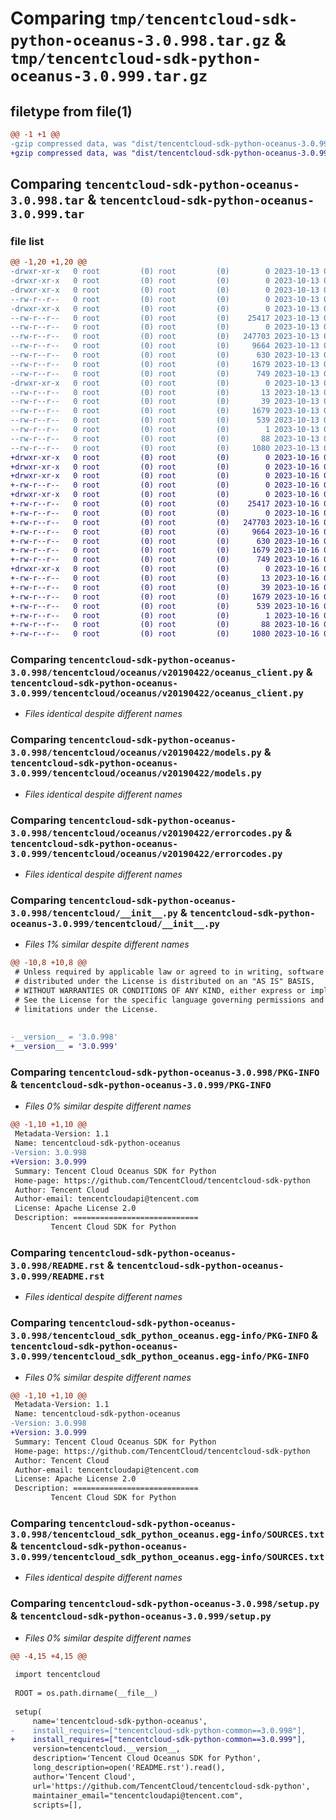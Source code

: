 # Comparing `tmp/tencentcloud-sdk-python-oceanus-3.0.998.tar.gz` & `tmp/tencentcloud-sdk-python-oceanus-3.0.999.tar.gz`

## filetype from file(1)

```diff
@@ -1 +1 @@
-gzip compressed data, was "dist/tencentcloud-sdk-python-oceanus-3.0.998.tar", last modified: Fri Oct 13 00:33:07 2023, max compression
+gzip compressed data, was "dist/tencentcloud-sdk-python-oceanus-3.0.999.tar", last modified: Mon Oct 16 00:32:23 2023, max compression
```

## Comparing `tencentcloud-sdk-python-oceanus-3.0.998.tar` & `tencentcloud-sdk-python-oceanus-3.0.999.tar`

### file list

```diff
@@ -1,20 +1,20 @@
-drwxr-xr-x   0 root         (0) root         (0)        0 2023-10-13 00:33:07.000000 tencentcloud-sdk-python-oceanus-3.0.998/
-drwxr-xr-x   0 root         (0) root         (0)        0 2023-10-13 00:33:07.000000 tencentcloud-sdk-python-oceanus-3.0.998/tencentcloud/
-drwxr-xr-x   0 root         (0) root         (0)        0 2023-10-13 00:33:07.000000 tencentcloud-sdk-python-oceanus-3.0.998/tencentcloud/oceanus/
--rw-r--r--   0 root         (0) root         (0)        0 2023-10-13 00:33:07.000000 tencentcloud-sdk-python-oceanus-3.0.998/tencentcloud/oceanus/__init__.py
-drwxr-xr-x   0 root         (0) root         (0)        0 2023-10-13 00:33:07.000000 tencentcloud-sdk-python-oceanus-3.0.998/tencentcloud/oceanus/v20190422/
--rw-r--r--   0 root         (0) root         (0)    25417 2023-10-13 00:33:07.000000 tencentcloud-sdk-python-oceanus-3.0.998/tencentcloud/oceanus/v20190422/oceanus_client.py
--rw-r--r--   0 root         (0) root         (0)        0 2023-10-13 00:33:07.000000 tencentcloud-sdk-python-oceanus-3.0.998/tencentcloud/oceanus/v20190422/__init__.py
--rw-r--r--   0 root         (0) root         (0)   247703 2023-10-13 00:33:07.000000 tencentcloud-sdk-python-oceanus-3.0.998/tencentcloud/oceanus/v20190422/models.py
--rw-r--r--   0 root         (0) root         (0)     9664 2023-10-13 00:33:07.000000 tencentcloud-sdk-python-oceanus-3.0.998/tencentcloud/oceanus/v20190422/errorcodes.py
--rw-r--r--   0 root         (0) root         (0)      630 2023-10-13 00:33:07.000000 tencentcloud-sdk-python-oceanus-3.0.998/tencentcloud/__init__.py
--rw-r--r--   0 root         (0) root         (0)     1679 2023-10-13 00:33:07.000000 tencentcloud-sdk-python-oceanus-3.0.998/PKG-INFO
--rw-r--r--   0 root         (0) root         (0)      749 2023-10-13 00:33:07.000000 tencentcloud-sdk-python-oceanus-3.0.998/README.rst
-drwxr-xr-x   0 root         (0) root         (0)        0 2023-10-13 00:33:07.000000 tencentcloud-sdk-python-oceanus-3.0.998/tencentcloud_sdk_python_oceanus.egg-info/
--rw-r--r--   0 root         (0) root         (0)       13 2023-10-13 00:33:07.000000 tencentcloud-sdk-python-oceanus-3.0.998/tencentcloud_sdk_python_oceanus.egg-info/top_level.txt
--rw-r--r--   0 root         (0) root         (0)       39 2023-10-13 00:33:07.000000 tencentcloud-sdk-python-oceanus-3.0.998/tencentcloud_sdk_python_oceanus.egg-info/requires.txt
--rw-r--r--   0 root         (0) root         (0)     1679 2023-10-13 00:33:07.000000 tencentcloud-sdk-python-oceanus-3.0.998/tencentcloud_sdk_python_oceanus.egg-info/PKG-INFO
--rw-r--r--   0 root         (0) root         (0)      539 2023-10-13 00:33:07.000000 tencentcloud-sdk-python-oceanus-3.0.998/tencentcloud_sdk_python_oceanus.egg-info/SOURCES.txt
--rw-r--r--   0 root         (0) root         (0)        1 2023-10-13 00:33:07.000000 tencentcloud-sdk-python-oceanus-3.0.998/tencentcloud_sdk_python_oceanus.egg-info/dependency_links.txt
--rw-r--r--   0 root         (0) root         (0)       88 2023-10-13 00:33:07.000000 tencentcloud-sdk-python-oceanus-3.0.998/setup.cfg
--rw-r--r--   0 root         (0) root         (0)     1080 2023-10-13 00:33:07.000000 tencentcloud-sdk-python-oceanus-3.0.998/setup.py
+drwxr-xr-x   0 root         (0) root         (0)        0 2023-10-16 00:32:23.000000 tencentcloud-sdk-python-oceanus-3.0.999/
+drwxr-xr-x   0 root         (0) root         (0)        0 2023-10-16 00:32:23.000000 tencentcloud-sdk-python-oceanus-3.0.999/tencentcloud/
+drwxr-xr-x   0 root         (0) root         (0)        0 2023-10-16 00:32:23.000000 tencentcloud-sdk-python-oceanus-3.0.999/tencentcloud/oceanus/
+-rw-r--r--   0 root         (0) root         (0)        0 2023-10-16 00:32:23.000000 tencentcloud-sdk-python-oceanus-3.0.999/tencentcloud/oceanus/__init__.py
+drwxr-xr-x   0 root         (0) root         (0)        0 2023-10-16 00:32:23.000000 tencentcloud-sdk-python-oceanus-3.0.999/tencentcloud/oceanus/v20190422/
+-rw-r--r--   0 root         (0) root         (0)    25417 2023-10-16 00:32:23.000000 tencentcloud-sdk-python-oceanus-3.0.999/tencentcloud/oceanus/v20190422/oceanus_client.py
+-rw-r--r--   0 root         (0) root         (0)        0 2023-10-16 00:32:23.000000 tencentcloud-sdk-python-oceanus-3.0.999/tencentcloud/oceanus/v20190422/__init__.py
+-rw-r--r--   0 root         (0) root         (0)   247703 2023-10-16 00:32:23.000000 tencentcloud-sdk-python-oceanus-3.0.999/tencentcloud/oceanus/v20190422/models.py
+-rw-r--r--   0 root         (0) root         (0)     9664 2023-10-16 00:32:23.000000 tencentcloud-sdk-python-oceanus-3.0.999/tencentcloud/oceanus/v20190422/errorcodes.py
+-rw-r--r--   0 root         (0) root         (0)      630 2023-10-16 00:32:23.000000 tencentcloud-sdk-python-oceanus-3.0.999/tencentcloud/__init__.py
+-rw-r--r--   0 root         (0) root         (0)     1679 2023-10-16 00:32:23.000000 tencentcloud-sdk-python-oceanus-3.0.999/PKG-INFO
+-rw-r--r--   0 root         (0) root         (0)      749 2023-10-16 00:32:23.000000 tencentcloud-sdk-python-oceanus-3.0.999/README.rst
+drwxr-xr-x   0 root         (0) root         (0)        0 2023-10-16 00:32:23.000000 tencentcloud-sdk-python-oceanus-3.0.999/tencentcloud_sdk_python_oceanus.egg-info/
+-rw-r--r--   0 root         (0) root         (0)       13 2023-10-16 00:32:23.000000 tencentcloud-sdk-python-oceanus-3.0.999/tencentcloud_sdk_python_oceanus.egg-info/top_level.txt
+-rw-r--r--   0 root         (0) root         (0)       39 2023-10-16 00:32:23.000000 tencentcloud-sdk-python-oceanus-3.0.999/tencentcloud_sdk_python_oceanus.egg-info/requires.txt
+-rw-r--r--   0 root         (0) root         (0)     1679 2023-10-16 00:32:23.000000 tencentcloud-sdk-python-oceanus-3.0.999/tencentcloud_sdk_python_oceanus.egg-info/PKG-INFO
+-rw-r--r--   0 root         (0) root         (0)      539 2023-10-16 00:32:23.000000 tencentcloud-sdk-python-oceanus-3.0.999/tencentcloud_sdk_python_oceanus.egg-info/SOURCES.txt
+-rw-r--r--   0 root         (0) root         (0)        1 2023-10-16 00:32:23.000000 tencentcloud-sdk-python-oceanus-3.0.999/tencentcloud_sdk_python_oceanus.egg-info/dependency_links.txt
+-rw-r--r--   0 root         (0) root         (0)       88 2023-10-16 00:32:23.000000 tencentcloud-sdk-python-oceanus-3.0.999/setup.cfg
+-rw-r--r--   0 root         (0) root         (0)     1080 2023-10-16 00:32:23.000000 tencentcloud-sdk-python-oceanus-3.0.999/setup.py
```

### Comparing `tencentcloud-sdk-python-oceanus-3.0.998/tencentcloud/oceanus/v20190422/oceanus_client.py` & `tencentcloud-sdk-python-oceanus-3.0.999/tencentcloud/oceanus/v20190422/oceanus_client.py`

 * *Files identical despite different names*

### Comparing `tencentcloud-sdk-python-oceanus-3.0.998/tencentcloud/oceanus/v20190422/models.py` & `tencentcloud-sdk-python-oceanus-3.0.999/tencentcloud/oceanus/v20190422/models.py`

 * *Files identical despite different names*

### Comparing `tencentcloud-sdk-python-oceanus-3.0.998/tencentcloud/oceanus/v20190422/errorcodes.py` & `tencentcloud-sdk-python-oceanus-3.0.999/tencentcloud/oceanus/v20190422/errorcodes.py`

 * *Files identical despite different names*

### Comparing `tencentcloud-sdk-python-oceanus-3.0.998/tencentcloud/__init__.py` & `tencentcloud-sdk-python-oceanus-3.0.999/tencentcloud/__init__.py`

 * *Files 1% similar despite different names*

```diff
@@ -10,8 +10,8 @@
 # Unless required by applicable law or agreed to in writing, software
 # distributed under the License is distributed on an "AS IS" BASIS,
 # WITHOUT WARRANTIES OR CONDITIONS OF ANY KIND, either express or implied.
 # See the License for the specific language governing permissions and
 # limitations under the License.
 
 
-__version__ = '3.0.998'
+__version__ = '3.0.999'
```

### Comparing `tencentcloud-sdk-python-oceanus-3.0.998/PKG-INFO` & `tencentcloud-sdk-python-oceanus-3.0.999/PKG-INFO`

 * *Files 0% similar despite different names*

```diff
@@ -1,10 +1,10 @@
 Metadata-Version: 1.1
 Name: tencentcloud-sdk-python-oceanus
-Version: 3.0.998
+Version: 3.0.999
 Summary: Tencent Cloud Oceanus SDK for Python
 Home-page: https://github.com/TencentCloud/tencentcloud-sdk-python
 Author: Tencent Cloud
 Author-email: tencentcloudapi@tencent.com
 License: Apache License 2.0
 Description: ============================
         Tencent Cloud SDK for Python
```

### Comparing `tencentcloud-sdk-python-oceanus-3.0.998/README.rst` & `tencentcloud-sdk-python-oceanus-3.0.999/README.rst`

 * *Files identical despite different names*

### Comparing `tencentcloud-sdk-python-oceanus-3.0.998/tencentcloud_sdk_python_oceanus.egg-info/PKG-INFO` & `tencentcloud-sdk-python-oceanus-3.0.999/tencentcloud_sdk_python_oceanus.egg-info/PKG-INFO`

 * *Files 0% similar despite different names*

```diff
@@ -1,10 +1,10 @@
 Metadata-Version: 1.1
 Name: tencentcloud-sdk-python-oceanus
-Version: 3.0.998
+Version: 3.0.999
 Summary: Tencent Cloud Oceanus SDK for Python
 Home-page: https://github.com/TencentCloud/tencentcloud-sdk-python
 Author: Tencent Cloud
 Author-email: tencentcloudapi@tencent.com
 License: Apache License 2.0
 Description: ============================
         Tencent Cloud SDK for Python
```

### Comparing `tencentcloud-sdk-python-oceanus-3.0.998/tencentcloud_sdk_python_oceanus.egg-info/SOURCES.txt` & `tencentcloud-sdk-python-oceanus-3.0.999/tencentcloud_sdk_python_oceanus.egg-info/SOURCES.txt`

 * *Files identical despite different names*

### Comparing `tencentcloud-sdk-python-oceanus-3.0.998/setup.py` & `tencentcloud-sdk-python-oceanus-3.0.999/setup.py`

 * *Files 0% similar despite different names*

```diff
@@ -4,15 +4,15 @@
 
 import tencentcloud
 
 ROOT = os.path.dirname(__file__)
 
 setup(
     name='tencentcloud-sdk-python-oceanus',
-    install_requires=["tencentcloud-sdk-python-common==3.0.998"],
+    install_requires=["tencentcloud-sdk-python-common==3.0.999"],
     version=tencentcloud.__version__,
     description='Tencent Cloud Oceanus SDK for Python',
     long_description=open('README.rst').read(),
     author='Tencent Cloud',
     url='https://github.com/TencentCloud/tencentcloud-sdk-python',
     maintainer_email="tencentcloudapi@tencent.com",
     scripts=[],
```

